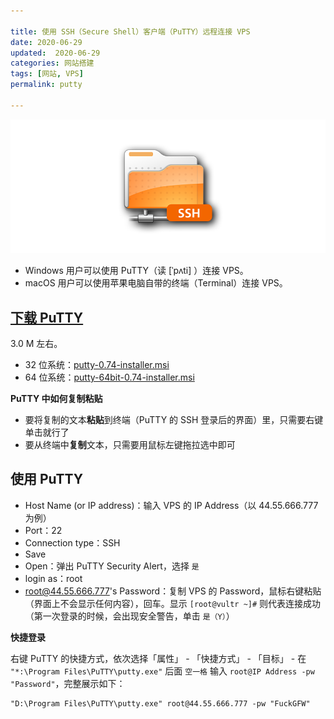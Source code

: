 ```yaml
---

title: 使用 SSH（Secure Shell）客户端（PuTTY）远程连接 VPS  
date: 2020-06-29  
updated:  2020-06-29
categories: 网站搭建  
tags: [网站, VPS]  
permalink: putty

---
```


![ssh](putty/ssh.png "Secure Shell（安全外壳协议，简称 SSH）是一种加密的网络传输协议。")

- Windows 用户可以使用 PuTTY（读 [ˈpʌti] ）连接 VPS。
- macOS 用户可以使用苹果电脑自带的终端（Terminal）连接 VPS。

<!-- more -->



## [下载 PuTTY](https://www.chiark.greenend.org.uk/~sgtatham/putty/latest.html)

3.0 M 左右。

- 32 位系统：[putty-0.74-installer.msi](https://the.earth.li/~sgtatham/putty/latest/w32/putty-0.74-installer.msi)
- 64 位系统：[putty-64bit-0.74-installer.msi](https://the.earth.li/~sgtatham/putty/latest/w64/putty-64bit-0.74-installer.msi)



**PuTTY 中如何复制粘贴**

- 要将复制的文本**粘贴**到终端（PuTTY 的 SSH 登录后的界面）里，只需要右键单击就行了
- 要从终端中**复制**文本，只需要用鼠标左键拖拉选中即可





## 使用 PuTTY

- Host Name (or IP address)：输入 VPS 的 IP Address（以 44.55.666.777 为例）
- Port：22
- Connection type：SSH
- Save
- Open：弹出 PuTTY Security Alert，选择 `是`
- login as：root
- root@44.55.666.777's Password：复制 VPS 的 Password，鼠标右键粘贴（界面上不会显示任何内容），回车。显示 `[root@vultr ~]#` 则代表连接成功（第一次登录的时候，会出现安全警告，单击 `是（Y）`）



**快捷登录**

右键 PuTTY 的快捷方式，依次选择「属性」 - 「快捷方式」 - 「目标」 - 在 `"*:\Program Files\PuTTY\putty.exe"` 后面 `空一格` 输入 `root@IP Address -pw "Password"`，完整展示如下：

```
"D:\Program Files\PuTTY\putty.exe" root@44.55.666.777 -pw "FuckGFW"
```


